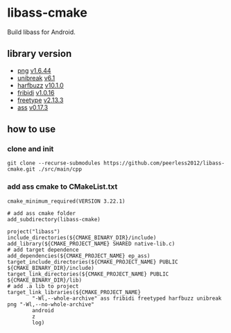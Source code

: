 # libass-cmake

Build libass for Android.

## library version
* [png](https://github.com/pnggroup/libpng) [v1.6.44](https://github.com/pnggroup/libpng/releases/tag/v1.6.44)
* [unibreak](https://github.com/adah1972/libunibreak) [v6.1](https://github.com/adah1972/libunibreak/releases/tag/libunibreak_6_1)
* [harfbuzz](https://github.com/harfbuzz/harfbuzz) [v10.1.0](https://github.com/harfbuzz/harfbuzz/releases/tag/10.1.0)
* [fribidi](https://github.com/fribidi/fribidi) [v1.0.16](https://github.com/fribidi/fribidi/releases/tag/v1.0.16)
* [freetype](https://gitlab.freedesktop.org/freetype/freetype) [v2.13.3](https://gitlab.freedesktop.org/freetype/freetype/-/tags/VER-2-13-3)
* [ass](https://github.com/libass/libass) [v0.17.3](https://github.com/libass/libass/releases/tag/0.17.3)

## how to use

### clone and init
`git clone --recurse-submodules https://github.com/peerless2012/libass-cmake.git ./src/main/cpp`

### add ass cmake to CMakeList.txt 
```
cmake_minimum_required(VERSION 3.22.1)

# add ass cmake folder
add_subdirectory(libass-cmake)

project("libass")
include_directories(${CMAKE_BINARY_DIR}/include)
add_library(${CMAKE_PROJECT_NAME} SHARED native-lib.c)
# add target dependence
add_dependencies(${CMAKE_PROJECT_NAME} ep_ass)
target_include_directories(${CMAKE_PROJECT_NAME} PUBLIC ${CMAKE_BINARY_DIR}/include)
target_link_directories(${CMAKE_PROJECT_NAME} PUBLIC ${CMAKE_BINARY_DIR}/lib)
# add .a lib to project
target_link_libraries(${CMAKE_PROJECT_NAME}
        "-Wl,--whole-archive" ass fribidi freetyped harfbuzz unibreak png "-Wl,--no-whole-archive"
        android
        z
        log)
```